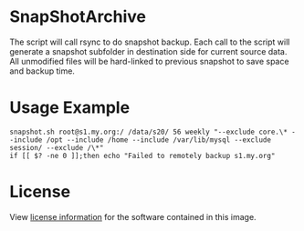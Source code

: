 # SnapShotArchive

The script will call rsync to do snapshot backup. Each call to the script will generate a snapshot subfolder in destination side for current source data. All unmodified files will be hard-linked to previous snapshot to save space and backup time.

# Usage Example

    snapshot.sh root@s1.my.org:/ /data/s20/ 56 weekly "--exclude core.\* --include /opt --include /home --include /var/lib/mysql --exclude session/ --exclude /\*"
    if [[ $? -ne 0 ]];then echo "Failed to remotely backup s1.my.org"

# License

View [license information](https://www.apache.org/licenses/) for the software contained in this image.
